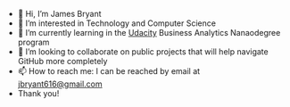 - 👋 Hi, I’m James Bryant
- 👀 I’m interested in Technology and Computer Science
- 🌱 I’m currently learning in the [Udacity](http://udacity.com) Business Analytics Nanaodegree program
- 💞️ I’m looking to collaborate on public projects that will help navigate GitHub more completely
- 📫 How to reach me: I can be reached by email at jbryant616@gmail.com
- Thank you!
<!---
jbryant616/jbryant616 is a ✨ special ✨ repository because its `README.md` (this file) appears on your GitHub profile.
You can click the Preview link to take a look at your changes.
--->
